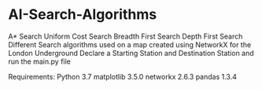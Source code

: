 # AI-Search-Algorithms
A* Search
Uniform Cost Search
Breadth First Search
Depth First Search
Different Search algorithms used on a map created using NetworkX for the London Underground
Declare a Starting Station and Destination Station and run the main.py file

Requirements:
Python 3.7
matplotlib 3.5.0
networkx 2.6.3
pandas 1.3.4
